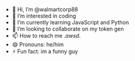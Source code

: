 - 👋 Hi, I’m @walmartcorp88
- 👀 I’m interested in coding
- 🌱 I’m currently learning JavaScript and Python
- 💞️ I’m looking to collaborate on my token gen
- 📫 How to reach me ._awsd_.
- 😄 Pronouns: he/him
- ⚡ Fun fact: im a funny guy

 
